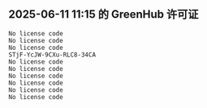 ## 2025-06-11 11:15 的 GreenHub 许可证
```
No license code
No license code
No license code
STjF-YcJW-9CXu-RLC8-34CA
No license code
No license code
No license code
No license code
No license code
No license code
```
